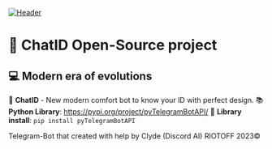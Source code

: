 [![Header](https://cdn.discordapp.com/attachments/1119628609649397893/1129718438873534492/image.png)](https://t.me/x_chatID_bot)

# 💬 ChatID Open-Source project
## 💻 Modern era of evolutions

💬 **ChatID** - New modern comfort bot to know your ID with perfect design.
📚 **Python Library**: https://pypi.org/project/pyTelegramBotAPI/
🔧 **Library install**: ``pip install pyTelegramBotAPI``


Telegram-Bot that created with help by Clyde (Discord AI)
RIOTOFF 2023©
